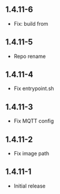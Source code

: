 <!-- https://developers.home-assistant.io/docs/add-ons/presentation#keeping-a-changelog -->

## 1.4.11-6

- Fix: build from

## 1.4.11-5

- Repo rename

## 1.4.11-4

- Fix entrypoint.sh

## 1.4.11-3

- Fix MQTT config

## 1.4.11-2

- Fix image path


## 1.4.11-1

- Initial release


